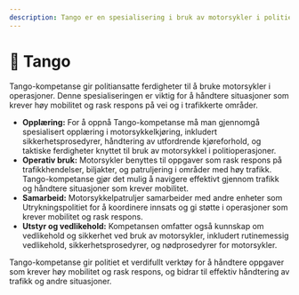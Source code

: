 ```yaml
---
description: Tango er en spesialisering i bruk av motorsykler i politiets operasjoner.
---
```


# 🛵 Tango

Tango-kompetanse gir politiansatte ferdigheter til å bruke motorsykler i operasjoner. Denne spesialiseringen er viktig for å håndtere situasjoner som krever høy mobilitet og rask respons på vei og i trafikkerte områder.

* **Opplæring:** For å oppnå Tango-kompetanse må man gjennomgå spesialisert opplæring i motorsykkelkjøring, inkludert sikkerhetsprosedyrer, håndtering av utfordrende kjøreforhold, og taktiske ferdigheter knyttet til bruk av motorsykkel i politioperasjoner.
* **Operativ bruk:** Motorsykler benyttes til oppgaver som rask respons på trafikkhendelser, biljakter, og patruljering i områder med høy trafikk. Tango-kompetanse gjør det mulig å navigere effektivt gjennom trafikk og håndtere situasjoner som krever mobilitet.
* **Samarbeid:** Motorsykkelpatruljer samarbeider med andre enheter som Utrykningspolitiet for å koordinere innsats og gi støtte i operasjoner som krever mobilitet og rask respons.
* **Utstyr og vedlikehold:** Kompetansen omfatter også kunnskap om vedlikehold og sikkerhet ved bruk av motorsykler, inkludert rutinemessig vedlikehold, sikkerhetsprosedyrer, og nødprosedyrer for motorsykler.

Tango-kompetanse gir politiet et verdifullt verktøy for å håndtere oppgaver som krever høy mobilitet og rask respons, og bidrar til effektiv håndtering av trafikk og andre situasjoner.

